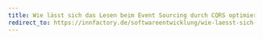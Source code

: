 ```yaml
---
title: Wie lässt sich das Lesen beim Event Sourcing durch CQRS optimieren
redirect_to: https://innfactory.de/softwareentwicklung/wie-laesst-sich-das-lesen-beim-event-sourcing-durch-cqrs-optimieren/
---
```

